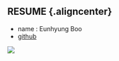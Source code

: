 RESUME {.aligncenter}
---

* name : Eunhyung Boo
* [github](https://github.com/Jeju-Boobby/)

![](https://avatars0.githubusercontent.com/u/17849556?v=3&s=460)


